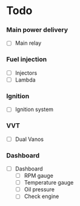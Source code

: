 # Todo

### Main power delivery
- [ ] Main relay

### Fuel injection
- [ ] Injectors
- [ ] Lambda

### Ignition
- [ ] Ignition system

### VVT
- [ ] Dual Vanos

### Dashboard
- [ ] Dashboard
	- [ ] RPM gauge
	- [ ] Temperature gauge
	- [ ] Oil pressure
	- [ ] Check engine